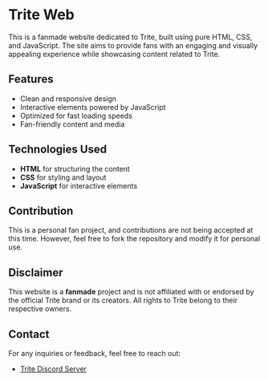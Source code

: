 # Trite Web

This is a fanmade website dedicated to Trite, built using pure HTML, CSS, and JavaScript. The site aims to provide fans with an engaging and visually appealing experience while showcasing content related to Trite.

## Features
- Clean and responsive design
- Interactive elements powered by JavaScript
- Optimized for fast loading speeds
- Fan-friendly content and media

## Technologies Used
- **HTML** for structuring the content
- **CSS** for styling and layout
- **JavaScript** for interactive elements

## Contribution
This is a personal fan project, and contributions are not being accepted at this time. However, feel free to fork the repository and modify it for personal use.

## Disclaimer
This website is a **fanmade** project and is not affiliated with or endorsed by the official Trite brand or its creators. All rights to Trite belong to their respective owners.

## Contact
For any inquiries or feedback, feel free to reach out:
- [Trite Discord Server](https://discord.gg/trite)
